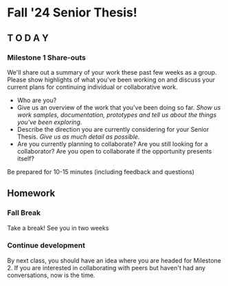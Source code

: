 # Fall '24 Senior Thesis!

## T O D A Y

### Milestone 1 Share-outs
We'll share out a summary of your work these past few weeks as a group. Please show highlights of what you've been working on and discuss your current plans for continuing individual or collaborative work.

- Who are you?
- Give us an overview of the work that you've been doing so far. _Show us work samples, documentation, prototypes and tell us about the things you've been exploring._
- Describe the direction you are currently considering for your Senior Thesis. _Give us as much detail as possible._
- Are you currently planning to collaborate? Are you still looking for a collaborator? Are you open to collaborate if the opportunity presents itself?

Be prepared for 10-15 minutes (including feedback and questions)


## Homework

### Fall Break
Take a break! See you in two weeks

### Continue development
By next class, you should have an idea where you are headed for Milestone 2. If you are interested in collaborating with peers but haven't had any conversations, now is the time.
